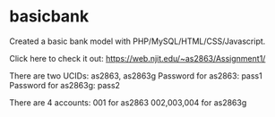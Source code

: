 # basicbank
Created a basic bank model with PHP/MySQL/HTML/CSS/Javascript. 

Click here to check it out: https://web.njit.edu/~as2863/Assignment1/

There are two UCIDs: as2863, as2863g
Password for as2863: pass1
Password for as2863g: pass2

There are 4 accounts: 001 for as2863
                      002,003,004 for as2863g


